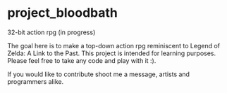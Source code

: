 # project_bloodbath
32-bit action rpg (in progress)

The goal here is to make a top-down action rpg reminiscent to Legend of Zelda: A Link to the Past. This project is intended for learning purposes. Please feel free to take any code and 
play with it :).

If you would like to contribute shoot me a message, artists and programmers alike.

